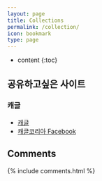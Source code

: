 ```yaml
---
layout: page
title: Collections
permalink: /collection/
icon: bookmark
type: page
---
```


* content
{:toc}

## 공유하고싶은 사이트
### 캐글
* [캐글](http://kaggle.com)
* [캐글코리아 Facebook](https://www.facebook.com/groups/KaggleKoreaOpenGroup/)


## Comments

{% include comments.html %}
